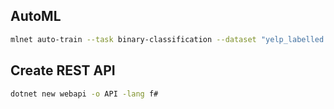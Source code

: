 
## AutoML
```bash
mlnet auto-train --task binary-classification --dataset "yelp_labelled.txt" --label-column-index 1 --has-header false --max-exploration-time 60
```

## Create REST API
```bash
dotnet new webapi -o API -lang f#
```